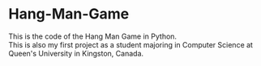 # Hang-Man-Game
This is the code of the Hang Man Game in Python. 
<br />
This is also my first project as a student majoring in Computer Science at Queen's University in Kingston, Canada.
